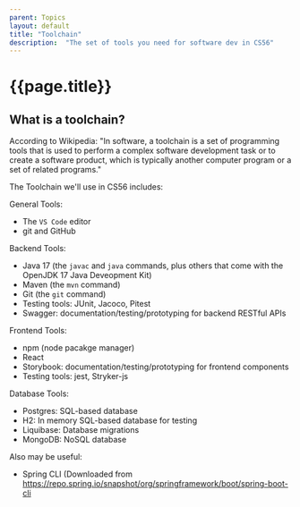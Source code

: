 ```yaml
---
parent: Topics
layout: default
title: "Toolchain"
description:  "The set of tools you need for software dev in CS56"
---
```



# {{page.title}}

## What is a toolchain?

According to Wikipedia: "In software, a toolchain is a set of programming tools that 
is used to perform a complex software development task or to create a software product, 
which is typically another computer program or a set of related programs."

The Toolchain we'll use in CS56 includes:

General Tools:
* The `VS Code` editor
* git and GitHub

Backend Tools:
* Java 17 (the `javac` and `java` commands, plus others that come with the OpenJDK 17 Java Deveopment Kit)
* Maven (the `mvn` command)
* Git (the `git` command)
* Testing tools: JUnit, Jacoco, Pitest
* Swagger: documentation/testing/prototyping for backend RESTful APIs

Frontend Tools:
* npm (node pacakge manager)
* React
* Storybook: documentation/testing/prototyping for frontend components
* Testing tools: jest, Stryker-js

Database Tools:
* Postgres: SQL-based database
* H2: In memory SQL-based database for testing
* Liquibase: Database migrations
* MongoDB: NoSQL database

Also may be useful:
* Spring CLI (Downloaded from <https://repo.spring.io/snapshot/org/springframework/boot/spring-boot-cli>
